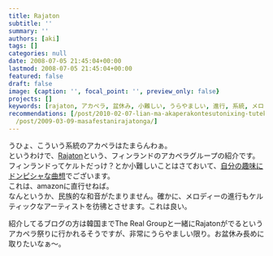 ```yaml
---
title: Rajaton
subtitle: ''
summary: ''
authors: [aki]
tags: []
categories: null
date: 2008-07-05 21:45:04+00:00
lastmod: 2008-07-05 21:45:04+00:00
featured: false
draft: false
image: {caption: '', focal_point: '', preview_only: false}
projects: []
keywords: [rajaton, アカペラ, 盆休み, 小難しい, うらやましい, 進行, 系統, メロディー, 韓国, 祭り]
recommendations: [/post/2010-02-07-lian-ma-akaperakontesutonixing-tutekita/, /post/2009-08-12-masa-festazhong-zhi/,
  /post/2009-03-09-masafestanirajatonga/]
---
```

うひょ、こういう系統のアカペラはたまらんわぁ。  
というわけで、[Rajaton](http://acappellavillage.blog103.fc2.com/blog-category-15.html)という、フィンランドのアカペラグループの紹介です。  
フィンランドってケルトだっけ？とか小難しいことはさておいて、[自分の趣味にドンピシャな曲想](http://www.youtube.com/watch?v=aCzA6Ub4fA0)でございます。  
これは、amazonに直行せねば。  
なんというか、民族的な和音がたまりません。確かに、メロディーの進行もケルティックなアーティストを彷彿とさせます。これは良い。  
  
紹介してるブログの方は韓国までThe Real Groupと一緒にRajatonがでるというアカペラ祭りに行かれるそうですが、非常にうらやましい限り。お盆休み長めに取りたいなぁ〜。


